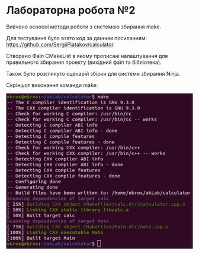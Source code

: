 # Лабораторна робота №2 #

Вивчено осносні методи роботи з системою збирання make.

Для тестування було взято код за данним посиланням: https://github.com/SergiiPiatakov/calculator.

Створено Фаїл CMakeList в якому прописані налаштування для правильного збирання проекту (вихідний фаїл та бібліотека).

Також було розглянуто сценарій збірки для системи збирання Ninja.

Скріншот виконання команди make:

![Image alt](https://github.com/Ekrosrb/AK2-Lab2/raw/master/make.png)
